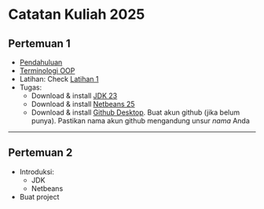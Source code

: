 # Catatan Kuliah 2025

## Pertemuan 1
- [Pendahuluan](01-pendahuluan.md)
- [Terminologi OOP](terminologi-penting.md)
- Latihan: Check [Latihan 1](latihan/latihan-01.md)
- Tugas:
  - Download & install [JDK 23](https://www.oracle.com/id/java/technologies/downloads/#jdk23-windows)
  - Download & install [Netbeans 25](https://dlcdn.apache.org/netbeans/netbeans-installers/25/Apache-NetBeans-25-bin-windows-x64.exe)  
  - Download & install [Github Desktop](https://desktop.github.com/download/). Buat akun github (jika belum punya). Pastikan nama akun github mengandung unsur _nama_ Anda

---

## Pertemuan 2
- Introduksi:
  - JDK
  - Netbeans
- Buat project